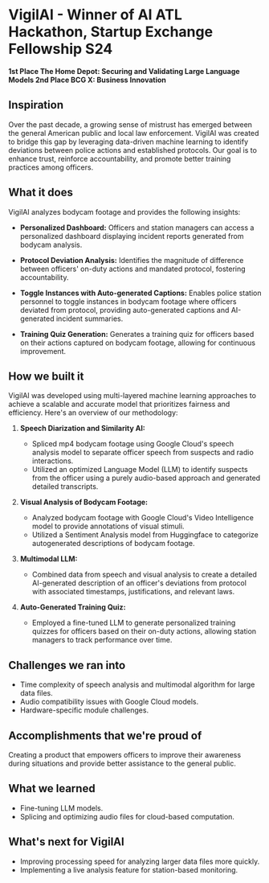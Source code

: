 # VigilAI - Winner of AI ATL Hackathon, Startup Exchange Fellowship S24
**1st Place The Home Depot: Securing and Validating Large Language Models
2nd Place BCG X: Business Innovation**


## Inspiration

Over the past decade, a growing sense of mistrust has emerged between the general American public and local law enforcement. VigilAI was created to bridge this gap by leveraging data-driven machine learning to identify deviations between police actions and established protocols. Our goal is to enhance trust, reinforce accountability, and promote better training practices among officers.

## What it does

VigilAI analyzes bodycam footage and provides the following insights:

- **Personalized Dashboard:** Officers and station managers can access a personalized dashboard displaying incident reports generated from bodycam analysis.

- **Protocol Deviation Analysis:** Identifies the magnitude of difference between officers' on-duty actions and mandated protocol, fostering accountability.

- **Toggle Instances with Auto-generated Captions:** Enables police station personnel to toggle instances in bodycam footage where officers deviated from protocol, providing auto-generated captions and AI-generated incident summaries.

- **Training Quiz Generation:** Generates a training quiz for officers based on their actions captured on bodycam footage, allowing for continuous improvement.

## How we built it

VigilAI was developed using multi-layered machine learning approaches to achieve a scalable and accurate model that prioritizes fairness and efficiency. Here's an overview of our methodology:

1. **Speech Diarization and Similarity AI:**
   - Spliced mp4 bodycam footage using Google Cloud's speech analysis model to separate officer speech from suspects and radio interactions.
   - Utilized an optimized Language Model (LLM) to identify suspects from the officer using a purely audio-based approach and generated detailed transcripts.

2. **Visual Analysis of Bodycam Footage:**
   - Analyzed bodycam footage with Google Cloud's Video Intelligence model to provide annotations of visual stimuli.
   - Utilized a Sentiment Analysis model from Huggingface to categorize autogenerated descriptions of bodycam footage.

3. **Multimodal LLM:**
   - Combined data from speech and visual analysis to create a detailed AI-generated description of an officer's deviations from protocol with associated timestamps, justifications, and relevant laws.

4. **Auto-Generated Training Quiz:**
   - Employed a fine-tuned LLM to generate personalized training quizzes for officers based on their on-duty actions, allowing station managers to track performance over time.

## Challenges we ran into

- Time complexity of speech analysis and multimodal algorithm for large data files.
- Audio compatibility issues with Google Cloud models.
- Hardware-specific module challenges.

## Accomplishments that we're proud of

Creating a product that empowers officers to improve their awareness during situations and provide better assistance to the general public.

## What we learned

- Fine-tuning LLM models.
- Splicing and optimizing audio files for cloud-based computation.

## What's next for VigilAI

- Improving processing speed for analyzing larger data files more quickly.
- Implementing a live analysis feature for station-based monitoring.
